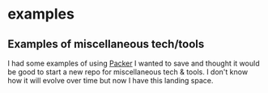 # examples
## Examples of miscellaneous tech/tools
I had some examples of using [Packer](https://www.packer.io/) I wanted to save and thought it would be good to start a new repo for miscellaneous tech & tools.  I don't know how it will evolve over time but now I have this landing space.
